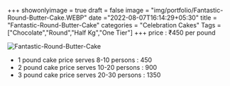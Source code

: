 +++
showonlyimage = true
draft = false
image = "img/portfolio/Fantastic-Round-Butter-Cake.WEBP"
date ="2022-08-07T16:14:29+05:30"
title = "Fantastic-Round-Butter-Cake"
categories = "Celebration Cakes"
Tags = ["Chocolate","Round","Half Kg","One Tier"]
+++
price : ₹450 per pound
<!--more-->
![Fantastic-Round-Butter-Cake](/img/portfolio/Fantastic-Round-Butter-Cake.WEBP)
* 1 pound cake price serves 8-10 persons : 450
* 2 pound cake price serves 10-20 persons : 900
* 3 pound cake price serves 20-30 persons : 1350

